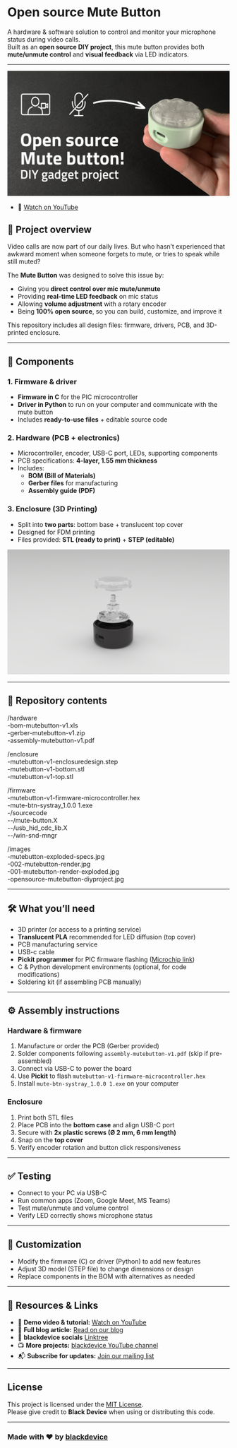 # Open source Mute Button

A hardware & software solution to control and monitor your microphone status during video calls.  
Built as an **open source DIY project**, this mute button provides both **mute/unmute control** and **visual feedback** via LED indicators.

---
![Open source Mute button DIY project](./images/opensource-mutebutton-diyproject.jpg)
- 🎥 [Watch on YouTube](https://youtu.be/E6khKvduem4)  

## 📖 Project overview

Video calls are now part of our daily lives. But who hasn’t experienced that awkward moment when someone forgets to mute, or tries to speak while still muted?  

The **Mute Button** was designed to solve this issue by:  
- Giving you **direct control over mic mute/unmute**  
- Providing **real-time LED feedback** on mic status  
- Allowing **volume adjustment** with a rotary encoder  
- Being **100% open source**, so you can build, customize, and improve it

This repository includes all design files: firmware, drivers, PCB, and 3D-printed enclosure.

---

## 🧩 Components

### 1. Firmware & driver
- **Firmware in C** for the PIC microcontroller  
- **Driver in Python** to run on your computer and communicate with the mute button  
- Includes **ready-to-use files** + editable source code  

### 2. Hardware (PCB + electronics)
- Microcontroller, encoder, USB-C port, LEDs, supporting components  
- PCB specifications: **4-layer, 1.55 mm thickness**  
- Includes:  
  - **BOM (Bill of Materials)**  
  - **Gerber files** for manufacturing  
  - **Assembly guide (PDF)**  

### 3. Enclosure (3D Printing)
- Split into **two parts**: bottom base + translucent top cover  
- Designed for FDM printing  
- Files provided: **STL (ready to print)** + **STEP (editable)**  

![Mute button parts](./images/001-mutebutton-render-exploded.jpg)

---

## 📂 Repository contents

/hardware  
-bom-mutebutton-v1.xls  
-gerber-mutebutton-v1.zip  
-assembly-mutebutton-v1.pdf  

/enclosure  
-mutebutton-v1-enclosuredesign.step  
-mutebutton-v1-bottom.stl  
-mutebutton-v1-top.stl  

/firmware  
-mutebutton-v1-firmware-microcontroller.hex    
-mute-btn-systray_1.0.0 1.exe  
-/sourcecode  
--/mute-button.X  
--/usb_hid_cdc_lib.X  
--/win-snd-mngr  

/images  
-mutebutton-exploded-specs.jpg  
-002-mutebutton-render.jpg  
-001-mutebutton-render-exploded.jpg  
-opensource-mutebutton-diyproject.jpg  

---

## 🛠 What you’ll need

- 3D printer (or access to a printing service)  
- **Translucent PLA** recommended for LED diffusion (top cover)  
- PCB manufacturing service  
- USB-c cable  
- **Pickit programmer** for PIC firmware flashing ([Microchip link](https://www.microchip.com/en-us/development-tool/pg164150))  
- C & Python development environments (optional, for code modifications)  
- Soldering kit (if assembling PCB manually)  

---

## ⚙️ Assembly instructions

### Hardware & firmware
1. Manufacture or order the PCB (Gerber provided)  
2. Solder components following `assembly-mutebutton-v1.pdf` (skip if pre-assembled)  
3. Connect via USB-C to power the board  
4. Use **Pickit** to flash `mutebutton-v1-firmware-microcontroller.hex`  
5. Install `mute-btn-systray_1.0.0 1.exe` on your computer  

### Enclosure
1. Print both STL files  
2. Place PCB into the **bottom case** and align USB-C port  
3. Secure with **2x plastic screws (Ø 2 mm, 6 mm length)**  
4. Snap on the **top cover**  
5. Verify encoder rotation and button click responsiveness  

---

## ✅ Testing

- Connect to your PC via USB-C  
- Run common apps (Zoom, Google Meet, MS Teams)  
- Test mute/unmute and volume control  
- Verify LED correctly shows microphone status  

---

## 🔧 Customization

- Modify the firmware (C) or driver (Python) to add new features  
- Adjust 3D model (STEP file) to change dimensions or design  
- Replace components in the BOM with alternatives as needed  

---

## 🔗 Resources & Links

- 🎥 **Demo video & tutorial:** [Watch on YouTube](https://youtu.be/E6khKvduem4)  
- 📰 **Full blog article:** [Read on our blog](https://blackdevice.com/build-open-source-mute-button-video-calls/)  
- 📂 **blackdevice socials** [Linktree](https://linktr.ee/blackdevice)  
- 📺 **More projects:** [blackdevice YouTube channel](https://www.youtube.com/@ifblackdevice)  
- 📬 **Subscribe for updates:** [Join our mailing list](https://mailchi.mp/a7504efcb7de/subscribers)  

---

## License
This project is licensed under the [MIT License](LICENSE).  
Please give credit to **Black Device** when using or distributing this code.

---
### Made with ❤️ by [blackdevice](https://blackdevice.com)
